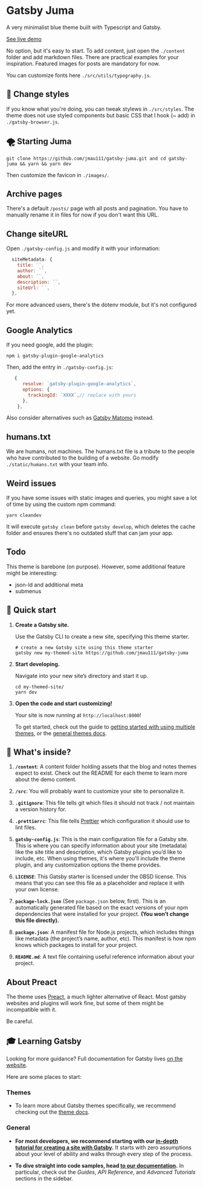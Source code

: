 # Gatsby Juma

A very minimalist blue theme built with Typescript and Gatsby.

[See live demo](https://jmau111.github.io/gatsby-juma)

No option, but it's easy to start. To add content, just open the `./content` folder and add markdown files. There are practical examples for your inspiration.
Featured images for posts are mandatory for now.

You can customize fonts here `./src/utils/typography.js`.

## 🎃 Change styles

If you know what you're doing, you can tweak stylews in `./src/styles`. The theme does not use styled components but basic CSS that I hook (~ add) in `./gatsby-browser.js`.

## 🌪 Starting Juma

```
git clone https://github.com/jmau111/gatsby-juma.git and cd gatsby-juma && yarn && yarn dev
```

Then customize the favicon in `./images/`.

## Archive pages

There's a default `/posts/` page with all posts and pagination. You have to manually rename it in files for now if you don't want this URL.

## Change siteURL

Open `./gatsby-config.js` and modify it with your information:

```js
  siteMetadata: {
    title: ``,
    author: ``,
    about: ``,
    description: ``,
    siteUrl: ``,
  },
```

For more advanced users, there's the dotenv module, but it's not configured yet.

## Google Analytics

If you need google, add the plugin:

```
npm i gatsby-plugin-google-analytics
```

Then, add the entry in `./gatsby-config.js`:

```js
   {
      resolve: `gatsby-plugin-google-analytics`,
      options: {
        trackingId: `XXXX`,// replace with yours
      },
    },
```

Also consider alternatives such as [Gatsby Matomo](https://www.gatsbyjs.com/plugins/gatsby-plugin-matomo/) instead.

## humans.txt

We are humans, not machines. The humans.txt file is a tribute to the people who have contributed to the building of a website.
Go modify `./static/humans.txt` with your team info.

## Weird issues

If you have some issues with static images and queries, you might save a lot of time by using the custom npm command:

```
yarn cleandev
``` 

It will execute `gatsby clean` before `gatsby develop`, which deletes the cache folder and ensures there's no outdated stuff that can jam your app.

## Todo

This theme is barebone (on purpose). However, some additional feature might be interesting:

* json-ld and additional meta
* submenus

## 🚀 Quick start

1.  **Create a Gatsby site.**

    Use the Gatsby CLI to create a new site, specifying this theme starter.

    ```shell
    # create a new Gatsby site using this theme starter
    gatsby new my-themed-site https://github.com/jmau111/gatsby-juma
    ```

2.  **Start developing.**

    Navigate into your new site’s directory and start it up.

    ```shell
    cd my-themed-site/
    yarn dev
    ```

3.  **Open the code and start customizing!**

    Your site is now running at `http://localhost:8000`!

    To get started, check out the guide to [getting started with using multiple themes](https://github.com/jmau111/gatsby-juma), or the [general themes docs](https://gatsbyjs.com/docs/themes).

## 🧐 What's inside?

1.  **`/content`**: A content folder holding assets that the blog and notes themes expect to exist. Check out the README for each theme to learn more about the demo content.

2.  **`/src`**: You will probably want to customize your site to personalize it.

3.  **`.gitignore`**: This file tells git which files it should not track / not maintain a version history for.

4.  **`.prettierrc`**: This file tells [Prettier](https://prettier.io/) which configuration it should use to lint files.

5.  **`gatsby-config.js`**: This is the main configuration file for a Gatsby site. This is where you can specify information about your site (metadata) like the site title and description, which Gatsby plugins you’d like to include, etc. When using themes, it's where you'll include the theme plugin, and any customization options the theme provides.

6.  **`LICENSE`**: This Gatsby starter is licensed under the 0BSD license. This means that you can see this file as a placeholder and replace it with your own license.

7.  **`package-lock.json`** (See `package.json` below, first). This is an automatically generated file based on the exact versions of your npm dependencies that were installed for your project. **(You won’t change this file directly).**

8.  **`package.json`**: A manifest file for Node.js projects, which includes things like metadata (the project’s name, author, etc). This manifest is how npm knows which packages to install for your project.

9.  **`README.md`**: A text file containing useful reference information about your project.

## About Preact

The theme uses [Preact](https://preactjs.com/), a much lighter alternative of React. Most gatsby websites and plugins will work fine, but some of them might be incompatible with it.

Be careful.

## 🎓 Learning Gatsby

Looking for more guidance? Full documentation for Gatsby lives [on the website](https://www.gatsbyjs.com/).

Here are some places to start:

### Themes

- To learn more about Gatsby themes specifically, we recommend checking out the [theme docs](https://www.gatsbyjs.com/docs/themes/).

### General

- **For most developers, we recommend starting with our [in-depth tutorial for creating a site with Gatsby](https://www.gatsbyjs.com/tutorial/).** It starts with zero assumptions about your level of ability and walks through every step of the process.

- **To dive straight into code samples, head [to our documentation](https://www.gatsbyjs.com/docs/).** In particular, check out the _Guides_, _API Reference_, and _Advanced Tutorials_ sections in the sidebar.
